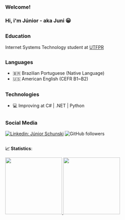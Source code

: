 ### Welcome!

### Hi, i'm Júnior - aka Juni 😀

##

### Education

Internet Systems Technology student at [UTFPR](https://www.utfpr.edu.br/)

##

### Languages

* 🇧🇷 Brazilian Portuguese (Native Language)
* 🇺🇸 American English (CEFR B1~B2)

##

### Technologies

* 💻 Improving at C# | .NET | Python

##

### Social Media

[![Linkedin: Júnior Schunski](https://img.shields.io/badge/-schunski-blue?style=flat-square&logo=Linkedin&logoColor=white&link=https://www.linkedin.com/in/schunski/)](https://www.linkedin.com/in/schunski/)
![GitHub followers](https://img.shields.io/github/followers/schunski?label=Follow&style=social)

##


<b> :chart_with_upwards_trend: Statistics</b>:

<div>
<a href="https://github.com/schunski">
<img height="180em" src="https://github-readme-stats.vercel.app/api/top-langs/?username=schunski&layout=compact&langs_count=7&theme=radical"/>
<img height="180em" src="https://github-readme-stats.vercel.app/api?username=schunski&show_icons=true&theme=radical&include_all_commits=true&count_private=true"/>
</div>
 
  

